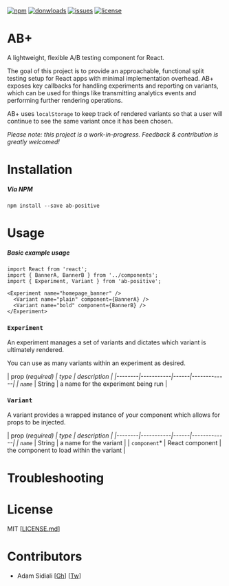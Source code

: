[![npm](https://img.shields.io/npm/v/ab-positive.svg)](https://npmjs.com/package/ab-positive)
[![donwloads](https://img.shields.io/npm/dm/ab-positive.svg)](https://npmjs.com/package/ab-positive)
[![issues](https://img.shields.io/github/issues/asidiali/ab-positive.svg)](https://github.com/asidiali/ab-positive/issues)
[![license](https://img.shields.io/github/license/asidiali/ab-positive.svg)](https://github.com/asidiali/ab-positive/blob/master/LICENSE.md)

# AB+
A lightweight, flexible A/B testing component for React.

The goal of this project is to provide an approachable, functional split testing setup for React apps with minimal implementation overhead. AB+ exposes key callbacks for handling experiments and reporting on variants, which can be used for things like transmitting analytics events and performing further rendering operations.

AB+ uses `localStorage` to keep track of rendered variants so that a user will continue to see the same variant once it has been chosen.

*Please note: this project is a work-in-progress. Feedback & contribution is greatly welcomed!*

# Installation

##### Via NPM
```
npm install --save ab-positive
```

# Usage

##### Basic example usage
```
import React from 'react';
import { BannerA, BannerB } from '../components';
import { Experiment, Variant } from 'ab-positive';

<Experiment name="homepage_banner" />
  <Variant name="plain" component={BannerA} />
  <Variant name="bold" component={BannerB} />
</Experiment>
```

### `Experiment`

An experiment manages a set of variants and dictates which variant is ultimately rendered.

You can use as many variants within an experiment as desired.

| prop (*required)   | type |  description |
|--------|-----------|------|-------------|
| `name`* | String |  a name for the experiment being run |

### `Variant`

A variant provides a wrapped instance of your component which allows for props to be injected.

| prop (*required)   | type |  description |
|--------|-----------|------|-------------|
| `name`* | String | a name for the variant |
| `component`* | React component | the component to load within the variant |

# Troubleshooting

# License
MIT [[LICENSE.md](https://github.com/asidiali/ab-positive/blob/master/LICENSE.md)]

# Contributors
- Adam Sidiali [[Gh](http://github.com/asidiali)] [[Tw](http://twitter.com/adamsidiali)]
